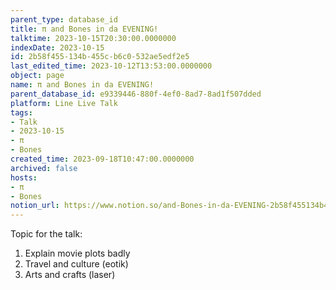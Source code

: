 ```yaml
---
parent_type: database_id
title: π and Bones in da EVENING!
talktime: 2023-10-15T20:30:00.0000000
indexDate: 2023-10-15
id: 2b58f455-134b-455c-b6c0-532ae5edf2e5
last_edited_time: 2023-10-12T13:53:00.0000000
object: page
name: π and Bones in da EVENING!
parent_database_id: e9339446-880f-4ef0-8ad7-8ad1f507dded
platform: Line Live Talk
tags:
- Talk
- 2023-10-15
- π
- Bones
created_time: 2023-09-18T10:47:00.0000000
archived: false
hosts:
- π
- Bones
notion_url: https://www.notion.so/and-Bones-in-da-EVENING-2b58f455134b455cb6c0532ae5edf2e5
---
```


Topic for the talk:
1. Explain movie plots  badly 
2. Travel and culture (eotik)
3. Arts and crafts (laser)


























